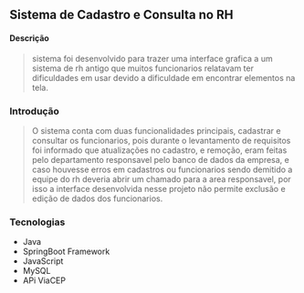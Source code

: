 ## Sistema de Cadastro e Consulta no RH

#### Descrição
> sistema foi desenvolvido para trazer uma interface grafica a um sistema de rh antigo que muitos funcionarios relatavam ter dificuldades em usar devido a dificuldade em encontrar elementos na tela.

### Introdução

> O sistema conta com duas funcionalidades principais, cadastrar e consultar os funcionarios, pois durante o levantamento de requisitos foi informado que atualizações no cadastro, e remoção, eram feitas pelo departamento responsavel pelo banco de dados da empresa, e caso houvesse erros em cadastros ou funcionarios sendo demitido a equipe do rh deveria abrir um chamado para a area responsavel, por isso a interface desenvolvida nesse projeto não permite exclusão e edição de dados dos funcionarios.

### Tecnologias

- Java
- SpringBoot Framework
- JavaScript
- MySQL
- APi ViaCEP
